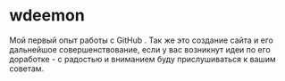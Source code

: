 # wdeemon
Мой первый опыт работы с GitHub . 
Так же это создание сайта и его дальнейшое совершенствование, если у вас возникнут идеи по его доработке - с радостью и вниманием буду прислушиваться к вашим советам.
